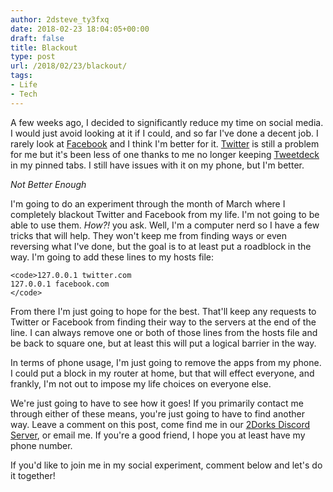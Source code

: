 ```yaml
---
author: 2dsteve_ty3fxq
date: 2018-02-23 18:04:05+00:00
draft: false
title: Blackout
type: post
url: /2018/02/23/blackout/
tags:
- Life
- Tech
---
```


A few weeks ago, I decided to significantly reduce my time on social media. I would just avoid looking at it if I could, and so far I've done a decent job. I rarely look at [Facebook](https://www.facebook.com) and I think I'm better for it. [Twitter](https://www.twitter.com) is still a problem for me but it's been less of one thanks to me no longer keeping [Tweetdeck](https://tweetdeck.twitter.com) in my pinned tabs. I still have issues with it on my phone, but I'm better.

_Not Better Enough_

I'm going to do an experiment through the month of March where I completely blackout Twitter and Facebook from my life. I'm not going to be able to use them. _How?!_ you ask. Well, I'm a computer nerd so I have a few tricks that will help. They won't keep me from finding ways or even reversing what I've done, but the goal is to at least put a roadblock in the way. I'm going to add these lines to my hosts file:

    
    <code>127.0.0.1 twitter.com
    127.0.0.1 facebook.com
    </code>


From there I'm just going to hope for the best. That'll keep any requests to Twitter or Facebook from finding their way to the servers at the end of the line. I can always remove one or both of those lines from the hosts file and be back to square one, but at least this will put a logical barrier in the way.

In terms of phone usage, I'm just going to remove the apps from my phone. I could put a block in my router at home, but that will effect everyone, and frankly, I'm not out to impose my life choices on everyone else.

We're just going to have to see how it goes! If you primarily contact me through either of these means, you're just going to have to find another way. Leave a comment on this post, come find me in our [2Dorks Discord Server](http://www.2dorks.net/discord), or email me. If you're a good friend, I hope you at least have my phone number.

If you'd like to join me in my social experiment, comment below and let's do it together!
